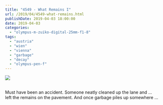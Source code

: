```yaml
---
title: "4549 - What Remains I"
url: /2019/04/4549-what-remains.html
publishDate: 2019-04-03 18:00:00
date: 2019-04-03
categories: 
  - "olympus-m-zuiko-digital-25mm-f1-8"
tags: 
  - "austria"
  - "wien"
  - "vienna"
  - "garbage"
  - "decay"
  - "olympus-pen-f"
---
```

<div class="container">
<div class="center"><a target="_blank" href="https://d25zfm9zpd7gm5.cloudfront.net/1200x1200/2018/20180122_155331_lr.jpg"><img class="webfeedsFeaturedVisual" src="https://d25zfm9zpd7gm5.cloudfront.net/0600x0600/2018/20180122_155331_lr.jpg" /></a></div>
</div>
<br />

Must have been an accident. Someone neatly cleaned up the lane and
... left the remains on the pavement. And once garbage piles up
somewhere ...